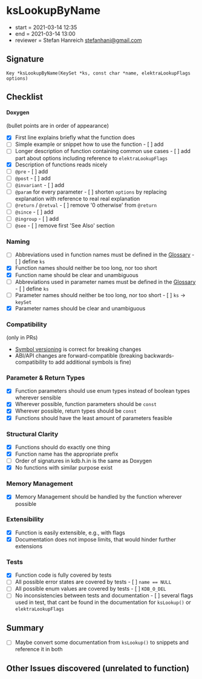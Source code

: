 # ksLookupByName

- start = 2021-03-14 12:35
- end = 2021-03-14 13:00
- reviewer = Stefan Hanreich <stefanhani@gmail.com>

## Signature

`Key *ksLookupByName(KeySet *ks, const char *name, elektraLookupFlags options)`

## Checklist

#### Doxygen

(bullet points are in order of appearance)

- [x] First line explains briefly what the function does
- [ ] Simple example or snippet how to use the function
      - [ ] add
- [ ] Longer description of function containing common use cases
      - [ ] add part about options including reference to `elektraLookupFlags`
- [x] Description of functions reads nicely
- [ ] `@pre`
      - [ ] add
- [ ] `@post`
      - [ ] add
- [ ] `@invariant`
      - [ ] add
- [ ] `@param` for every parameter
      - [ ] shorten `options` by replacing explanation with reference to real
      real explanation
- [ ] `@return` / `@retval`
      - [ ] remove '0 otherwise' from `@return`
- [ ] `@since`
      - [ ] add
- [ ] `@ingroup`
      - [ ] add
- [ ] `@see`
      - [ ] remove first 'See Also' section

### Naming

- [ ] Abbreviations used in function names must be defined in the
      [Glossary](/doc/help/elektra-glossary.md)
      - [ ] define `ks`
- [x] Function names should neither be too long, nor too short
- [x] Function name should be clear and unambiguous
- [ ] Abbreviations used in parameter names must be defined in the
      [Glossary](/doc/help/elektra-glossary.md)
      - [ ] define `ks`
- [ ] Parameter names should neither be too long, nor too short
      - [ ] `ks` -> `keySet`
- [x] Parameter names should be clear and unambiguous

### Compatibility

(only in PRs)

- [Symbol versioning](/doc/dev/symbol-versioning.md)
      is correct for breaking changes
- ABI/API changes are forward-compatible (breaking backwards-compatibility
      to add additional symbols is fine)

### Parameter & Return Types

- [x] Function parameters should use enum types instead of boolean types
      wherever sensible
- [x] Wherever possible, function parameters should be `const`
- [x] Wherever possible, return types should be `const`
- [x] Functions should have the least amount of parameters feasible

### Structural Clarity

- [x] Functions should do exactly one thing
- [x] Function name has the appropriate prefix
- [ ] Order of signatures in kdb.h.in is the same as Doxygen
- [x] No functions with similar purpose exist

### Memory Management

- [x] Memory Management should be handled by the function wherever possible

### Extensibility

- [x] Function is easily extensible, e.g., with flags
- [x] Documentation does not impose limits, that would hinder further extensions

### Tests

- [x] Function code is fully covered by tests
- [ ] All possible error states are covered by tests
      - [ ] `name == NULL`
- [ ] All possible enum values are covered by tests
      - [ ] `KDB_O_DEL`
- [ ] No inconsistencies between tests and documentation
      - [ ] several flags used in test, that cant be found in the documentation
      for `ksLookup()` or `elektraLookupFlags`

## Summary
- [ ] Maybe convert some documentation from `ksLookup()` to snippets
and reference it in both

## Other Issues discovered (unrelated to function)
